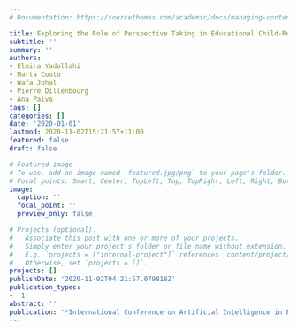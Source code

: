 ```yaml
---
# Documentation: https://sourcethemes.com/academic/docs/managing-content/

title: Exploring the Role of Perspective Taking in Educational Child-Robot Interaction
subtitle: ''
summary: ''
authors:
- Elmira Yadollahi
- Marta Couto
- Wafa Johal
- Pierre Dillenbourg
- Ana Paiva
tags: []
categories: []
date: '2020-01-01'
lastmod: 2020-11-02T15:21:57+11:00
featured: false
draft: false

# Featured image
# To use, add an image named `featured.jpg/png` to your page's folder.
# Focal points: Smart, Center, TopLeft, Top, TopRight, Left, Right, BottomLeft, Bottom, BottomRight.
image:
  caption: ''
  focal_point: ''
  preview_only: false

# Projects (optional).
#   Associate this post with one or more of your projects.
#   Simply enter your project's folder or file name without extension.
#   E.g. `projects = ["internal-project"]` references `content/project/deep-learning/index.md`.
#   Otherwise, set `projects = []`.
projects: []
publishDate: '2020-11-02T04:21:57.079818Z'
publication_types:
- '1'
abstract: ''
publication: '*International Conference on Artificial Intelligence in Education*'
---
```

